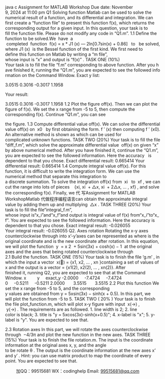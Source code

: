 java c
Assignment for MATLAB Workshop 
Due date: November 9, 2024 at 11:00 pm 
Q1 Solving function Matlab can be used to solve the numerical result of a function, and its differential and integration. We can first create a “function file” to present this function f(x), which returns the corresponding output for a given input. In this question, your task is to fill the function file.
Please do not modify any code in “Q1.m”. 
1.1 Define the function to be solved.We  have  a  completed  function  f(x) = x * J1 (x) — 2ln[0.7sin(x) + 0.86]   to   be solved, where J1 (x)  is the Bessel function of the first kind. We first need to define this function on Matlab by writing a “m file”, whose input is “x” and output is “f(x)” .
TASK ONE (10%) Your task is to fill the file “f.m” corresponding to above function. After you have finished it, running the “Q1.m”, you are expected to see the followed information on the Command Window.
Exact y list: 



3.0515 
0.3016 
-0.3017 1.1958 

Your result: 



3.0515 
0.3016 
-0.3017 1.1958 
1.2 Plot the figure off(x).
Then we can plot the figure of f(x). We set the x range from -5 to 5, then compute the corresponding f(x). Continue “Q1.m”, you can see

the figure.
1.3 Compute differential value off(x).
We can solve the differential value off(x) on  x0   by first obtaining the form. f ′ (x) then computing f ′ (x0). An alternative method is shown as  which can be used for complicated unknown functions.
TASK TWO (20%) 
Your task is to fill the file “diff_f.m”, which solve the approximate differential value  off(x) on given “x” by above numerical method. After you have finished it, continue the “Q1.m”, you are expected to see the followed information. Here the accuracy   is dependent to that you chose.
Exact differential result: 0.665414
Your differential result: 0.665414
1.4 Compute integral value off(x).
For this function, it is difficult to write the integration form. We can use the numerical method that separate this integration to a discrete summation. To solve the integration off(x) from  xi   to  xf , we can cut the range into lots of pieces    {xi, xi  + △x, xi  + 2△x, … , xf} , and solve the corresponding f(x). Finally, we 代 写Assignment for MATLAB WorkshopMatlab
代做程序编程语言can obtain the approximate integral value by adding them up and multiplying  △x . 
TASK THREE (20%) Your task is to fill the file“integral_f.m”, whose input is“x_i”and“x_f”and output is integral value of f(x) from“x_i”to“x_f”. You are expected to see the followed information. Here the accuracy is dependent to that you chose.
Exact integral result: -0.026055
Your integral result: -0.026055
Q2. Axes rotation
Rotating the x-y axes counterclockwise through into x’-y’axes can be represented as  where  is the original coordinate and  is the new coordinate after rotation. In this equation, we will plot the function  y  = x 2  +
5sin(3x) + cosh(x) − 1  at the original axes and the axes that being rotated counterclockwise through  
2.1 Build the function.
TASK ONE (15%) 
Your task is to finish the file ‘g.m’ , in which the input a vector  x(⃗) =
{x1, x2, … , xn }containing a set of values of x and the output is a vector
= {x1(2), x2(2), … , xn(2)}. After finished it, running Q2, you are expected to see that at the
Command Window.
x         y     exact_y
-2.0000     -7.4724     -7.4724
0     -0.5211     -0.5211
2.0000       3.5515       3.5515
2.2 Plot this function
We set the x range from -5 to 5, and the corresponding y values are obtained from y = 5xsin(3x) − sinh(x + 0.5). In this part, we will plot the function from -5 to 5.
TASK TWO ( 20% )
Your task is to finish the file plot_function.m, which will plot x-y figure with input  x(→) ,  y(→) . The requirements are as followed.
1. line width is 2;
2. line color is black;
3. title is "y = 5xcos(3x)-sinh(x+0.5)";
4. x-label is "x";
5. y-label is “y".
You are expected to see that.

2.3 Rotation axes
In this part, we will rotate the axes counterclockwise through  −4/3π and plot the new
function in the new axes.
TASK THREE (15%) 
Your task is to finish the file rotation.m. The input is the coordinate information at the original axes x, y, and the angle to be rotate θ . The output is the coordinate information at the new axes x’ and y’ . Hint: you can use matrix product to map the coordinate of every point. You are expected to see that. 









         
加QQ：99515681  WX：codinghelp  Email: 99515681@qq.com
